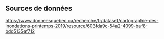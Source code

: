 ## Sources de données

https://www.donneesquebec.ca/recherche/fr/dataset/cartographie-des-inondations-printemps-2019/resource/603fda9c-54a2-4099-baf8-bdd5135af712

